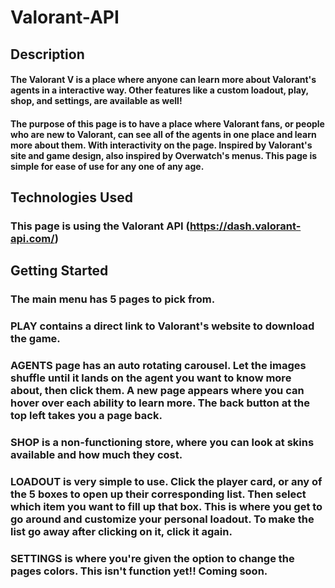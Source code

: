 # Valorant-API

## Description
#### The Valorant V is a place where anyone can learn more about Valorant's agents in a interactive way. Other features like a custom loadout, play, shop, and settings, are available as well!

#### The purpose of this page is to have a place where Valorant fans, or people who are new to Valorant, can see all of the agents in one place and learn more about them. With interactivity on the page. Inspired by Valorant's site and game design, also inspired by Overwatch's menus. This page is simple for ease of use for any one of any age. 

## Technologies Used
### This page is using the Valorant API (https://dash.valorant-api.com/) 

## Getting Started

### The main menu has 5 pages to pick from. 

### PLAY contains a direct link to Valorant's website to download the game. 

### AGENTS page has an auto rotating carousel. Let the images shuffle until it lands on the agent you want to know more about, then click them. A new page appears where you can hover over each ability to learn more. The back button at the top left takes you a page back.

### SHOP is a non-functioning store, where you can look at skins available and how much they cost.

### LOADOUT is very simple to use. Click the player card, or any of the 5 boxes to open up their corresponding list. Then select which item you want to fill up that box. This is where you get to go around and customize your personal loadout. To make the list go away after clicking on it, click it again.

### SETTINGS is where you're given the option to change the pages colors. This isn't function yet!! Coming soon.